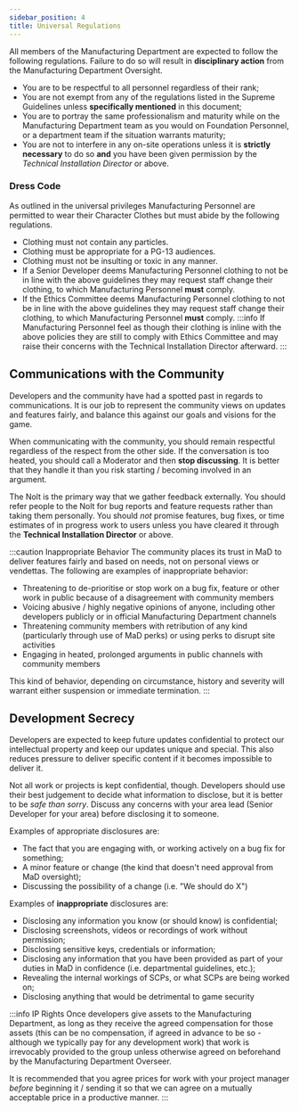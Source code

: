 ```yaml
---
sidebar_position: 4
title: Universal Regulations
---
```


All members of the Manufacturing Department are expected to follow the following regulations. Failure to do so will result in **disciplinary action** from the Manufacturing Department Oversight.

- You are to be respectful to all personnel regardless of their rank;
- You are not exempt from any of the regulations listed in the Supreme Guidelines unless **specifically mentioned** in this document;
- You are to portray the same professionalism and maturity while on the Manufacturing Department team as you would on Foundation Personnel, or a department team if the situation warrants maturity;
- You are not to interfere in any on-site operations unless it is **strictly necessary** to do so **and** you have been given permission by the *Technical Installation Director* or above.

### Dress Code
As outlined in the universal privileges Manufacturing Personnel are permitted to wear their Character Clothes but must abide by the following regulations.
- Clothing must not contain any particles.
- Clothing must be appropriate for a PG-13 audiences.
- Clothing must not be insulting or toxic in any manner.
- If a Senior Developer deems Manufacturing Personnel clothing to not be in line with the above guidelines they may request staff change their clothing, to which Manufacturing Personnel **must** comply.
- If the Ethics Committee deems Manufacturing Personnel clothing to not be in line with the above guidelines they may request staff change their clothing, to which Manufacturing Personnel **must** comply.
:::info
If Manufacturing Personnel feel as though their clothing is inline with the above policies they are still to comply with Ethics Committee and may raise their concerns with the Technical Installation Director afterward.
:::

## Communications with the Community

Developers and the community have had a spotted past in regards to communications. It is our job to represent the community views on updates and features fairly, and balance this against our goals and visions for the game.

When communicating with the community, you should remain respectful regardless of the respect from the other side. If the conversation is too heated, you should call a Moderator and then **stop discussing**. It is better that they handle it than you risk starting / becoming involved in an argument.

The Nolt is the primary way that we gather feedback externally. You should refer people to the Nolt for bug reports and feature requests rather than taking them personally. You should *not* promise features, bug fixes, or time estimates of in progress work to users unless you have cleared it through the **Technical Installation Director** or above.

:::caution Inappropriate Behavior
The community places its trust in MaD to deliver features fairly and based on needs, not on personal views or vendettas. The following are examples of inappropriate behavior:

- Threatening to de-prioritise or stop work on a bug fix, feature or other work in public because of a disagreement with community members
- Voicing abusive / highly negative opinions of anyone, including other developers publicly or in official Manufacturing Department channels
- Threatening community members with retribution of any kind (particularly through use of MaD perks) or using perks to disrupt site activities
- Engaging in heated, prolonged arguments in public channels with community members

This kind of behavior, depending on circumstance, history and severity will warrant either suspension or immediate termination.
:::

## Development Secrecy

Developers are expected to keep future updates confidential to protect our intellectual property and keep our updates unique and special. This also reduces pressure to deliver specific content if it becomes impossible to deliver it.

Not all work or projects is kept confidential, though. Developers should use their best judgement to decide what information to disclose, but it is better to be *safe than sorry*. Discuss any concerns with your area lead (Senior Developer for your area) before disclosing it to someone.

Examples of appropriate disclosures are:
- The fact that you are engaging with, or working actively on a bug fix for something;
- A minor feature or change (the kind that doesn't need approval from MaD oversight);
- Discussing the possibility of a change (i.e. "We should do X")

Examples of **inappropriate** disclosures are:
- Disclosing any information you know (or should know) is confidential;
- Disclosing screenshots, videos or recordings of work without permission;
- Disclosing sensitive keys, credentials or information;
- Disclosing any information that you have been provided as part of your duties in MaD in confidence (i.e. departmental guidelines, etc.);
- Revealing the internal workings of SCPs, or what SCPs are being worked on;
- Disclosing anything that would be detrimental to game security

:::info IP Rights
Once developers give assets to the Manufacturing Department, as long as they receive the agreed compensation for those assets (this can be no compensation, if agreed in advance to be so - although we typically pay for any development work) that work is irrevocably provided to the group unless otherwise agreed on beforehand by the Manufacturing Department Overseer.

It is recommended that you agree prices for work with your project manager *before* beginning it / sending it so that we can agree on a mutually acceptable price in a productive manner.
:::
